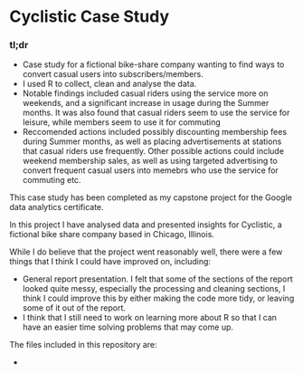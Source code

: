 # Cyclistic Case Study

### tl;dr
* Case study for a fictional bike-share company wanting to find ways to convert casual users into subscribers/members.
* I used R to collect, clean and analyse the data.
* Notable findings included casual riders using the service more on weekends, and a significant increase in usage during the Summer months. It was also found that casual riders seem to use the service for leisure, while members seem to use it for commuting
* Reccomended actions included possibly discounting membership fees during Summer months, as well as placing advertisements at stations that casual riders use frequently. Other possible actions could include weekend membership sales, as well as using targeted advertising to convert frequent casual users into memebrs who use the service for commuting etc.

This case study has been completed as my capstone project for the Google data analytics certificate.

In this project I have analysed data and presented insights for Cyclistic, a fictional bike share company based in Chicago, Illinois.



While I do believe that the project went reasonably well, there were a few things that I think I could have improved on, including:

* General report presentation. I felt that some of the sections of the report looked quite messy, especially the processing and cleaning sections, I think I could improve this by either making the code more tidy, or leaving some of it out of the report.
* I think that I still need to work on learning more about R so that I can have an easier time solving problems that may come up.

The files included in this repository are:

*
